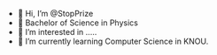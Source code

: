 - 👋 Hi, I’m @StopPrize
- 📖 Bachelor of Science in Physics
- 👀 I’m interested in .....
- 🌱 I’m currently learning Computer Science in KNOU.


<!--- 💞️ I’m looking to collaborate on
- 📫 How to reach me ...--->


<!---
StopPrize/StopPrize is a ✨ special ✨ repository because its `README.md` (this file) appears on your GitHub profile.
You can click the Preview link to take a look at your changes.
--->
